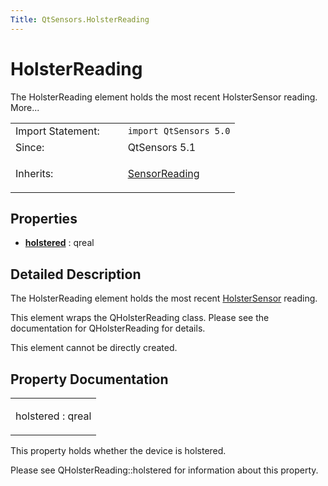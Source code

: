 ```yaml
---
Title: QtSensors.HolsterReading
---
```

        
HolsterReading
==============

<span class="subtitle"></span>
The HolsterReading element holds the most recent HolsterSensor reading. More...

<table>
<colgroup>
<col width="50%" />
<col width="50%" />
</colgroup>
<tbody>
<tr class="odd">
<td>Import Statement:</td>
<td><code>import QtSensors 5.0</code></td>
</tr>
<tr class="even">
<td>Since:</td>
<td>QtSensors 5.1</td>
</tr>
<tr class="odd">
<td>Inherits:</td>
<td><p><a href="QtSensors.SensorReading.md">SensorReading</a></p></td>
</tr>
</tbody>
</table>

<span id="properties"></span>
Properties
----------

-   ****[holstered](#holstered-prop)**** : qreal

<span id="details"></span>
Detailed Description
--------------------

The HolsterReading element holds the most recent [HolsterSensor](../QtSensors.HolsterSensor.md) reading.

This element wraps the QHolsterReading class. Please see the documentation for QHolsterReading for details.

This element cannot be directly created.

Property Documentation
----------------------

<table>
<colgroup>
<col width="100%" />
</colgroup>
<tbody>
<tr class="odd">
<td><p><span id="holstered-prop"></span><span class="name">holstered</span> : <span class="type">qreal</span></p></td>
</tr>
</tbody>
</table>

This property holds whether the device is holstered.

Please see QHolsterReading::holstered for information about this property.

